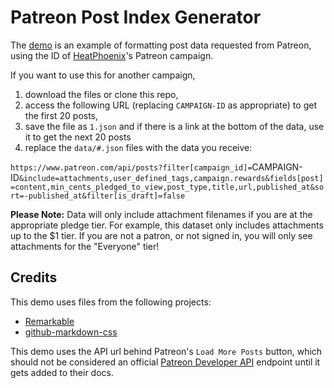 # Patreon Post Index Generator

The [demo](http://flyingkatsu.com/patreon-post-index/index.html) is an example of formatting post data requested from Patreon, using the ID of [HeatPhoenix](https://www.patreon.com/join/heatphoenix)'s Patreon campaign.

If you want to use this for another campaign,
1. download the files or clone this repo,
2. access the following URL (replacing `CAMPAIGN-ID` as appropriate) to get the first 20 posts,
3. save the file as `1.json` and if there is a link at the bottom of the data, use it to get the next 20 posts
4. replace the `data/#.json` files with the data you receive:

`https://www.patreon.com/api/posts?filter[campaign_id]=`CAMPAIGN-ID`&include=attachments,user_defined_tags,campaign.rewards&fields[post]=content,min_cents_pledged_to_view,post_type,title,url,published_at&sort=-published_at&filter[is_draft]=false`

**Please Note:** Data will only include attachment filenames if you are at the appropriate pledge tier. For example, this dataset only includes attachments up to the $1 tier. If you are not a patron, or not signed in, you will only see attachments for the "Everyone" tier!

## Credits

This demo uses files from the following projects:
- [Remarkable](https://github.com/jonschlinkert/remarkable)
- [github-markdown-css](https://sindresorhus.com/github-markdown-css/)

This demo uses the API url behind Patreon's `Load More Posts` button, which should not be considered an official [Patreon Developer API](https://docs.patreon.com/#introduction) endpoint until it gets added to their docs.
